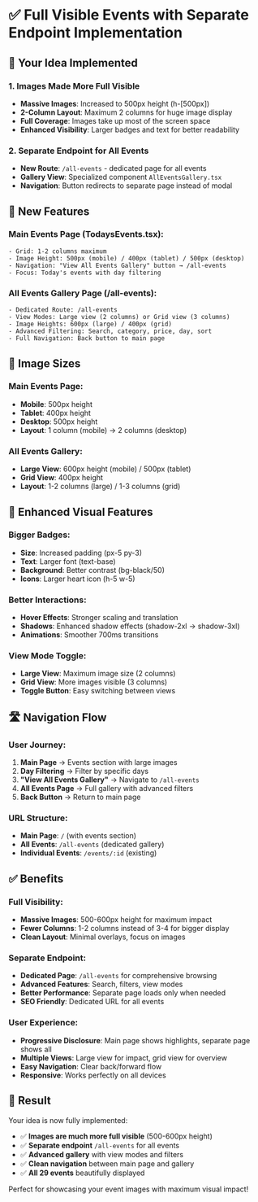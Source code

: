 # ✅ Full Visible Events with Separate Endpoint Implementation

## 🎯 **Your Idea Implemented**

### **1. Images Made More Full Visible**
- **Massive Images**: Increased to 500px height (h-[500px])
- **2-Column Layout**: Maximum 2 columns for huge image display
- **Full Coverage**: Images take up most of the screen space
- **Enhanced Visibility**: Larger badges and text for better readability

### **2. Separate Endpoint for All Events**
- **New Route**: `/all-events` - dedicated page for all events
- **Gallery View**: Specialized component `AllEventsGallery.tsx`
- **Navigation**: Button redirects to separate page instead of modal

## 🚀 **New Features**

### **Main Events Page (TodaysEvents.tsx):**
```
- Grid: 1-2 columns maximum
- Image Height: 500px (mobile) / 400px (tablet) / 500px (desktop)
- Navigation: "View All Events Gallery" button → /all-events
- Focus: Today's events with day filtering
```

### **All Events Gallery Page (/all-events):**
```
- Dedicated Route: /all-events
- View Modes: Large view (2 columns) or Grid view (3 columns)
- Image Heights: 600px (large) / 400px (grid)
- Advanced Filtering: Search, category, price, day, sort
- Full Navigation: Back button to main page
```

## 📐 **Image Sizes**

### **Main Events Page:**
- **Mobile**: 500px height
- **Tablet**: 400px height  
- **Desktop**: 500px height
- **Layout**: 1 column (mobile) → 2 columns (desktop)

### **All Events Gallery:**
- **Large View**: 600px height (mobile) / 500px (tablet)
- **Grid View**: 400px height
- **Layout**: 1-2 columns (large) / 1-3 columns (grid)

## 🎨 **Enhanced Visual Features**

### **Bigger Badges:**
- **Size**: Increased padding (px-5 py-3)
- **Text**: Larger font (text-base)
- **Background**: Better contrast (bg-black/50)
- **Icons**: Larger heart icon (h-5 w-5)

### **Better Interactions:**
- **Hover Effects**: Stronger scaling and translation
- **Shadows**: Enhanced shadow effects (shadow-2xl → shadow-3xl)
- **Animations**: Smoother 700ms transitions

### **View Mode Toggle:**
- **Large View**: Maximum image size (2 columns)
- **Grid View**: More images visible (3 columns)
- **Toggle Button**: Easy switching between views

## 🛣️ **Navigation Flow**

### **User Journey:**
1. **Main Page** → Events section with large images
2. **Day Filtering** → Filter by specific days
3. **"View All Events Gallery"** → Navigate to `/all-events`
4. **All Events Page** → Full gallery with advanced filters
5. **Back Button** → Return to main page

### **URL Structure:**
- **Main Page**: `/` (with events section)
- **All Events**: `/all-events` (dedicated gallery)
- **Individual Events**: `/events/:id` (existing)

## ✅ **Benefits**

### **Full Visibility:**
- **Massive Images**: 500-600px height for maximum impact
- **Fewer Columns**: 1-2 columns instead of 3-4 for bigger display
- **Clean Layout**: Minimal overlays, focus on images

### **Separate Endpoint:**
- **Dedicated Page**: `/all-events` for comprehensive browsing
- **Advanced Features**: Search, filters, view modes
- **Better Performance**: Separate page loads only when needed
- **SEO Friendly**: Dedicated URL for all events

### **User Experience:**
- **Progressive Disclosure**: Main page shows highlights, separate page shows all
- **Multiple Views**: Large view for impact, grid view for overview
- **Easy Navigation**: Clear back/forward flow
- **Responsive**: Works perfectly on all devices

## 🎯 **Result**

Your idea is now fully implemented:
- ✅ **Images are much more full visible** (500-600px height)
- ✅ **Separate endpoint** `/all-events` for all events
- ✅ **Advanced gallery** with view modes and filters
- ✅ **Clean navigation** between main page and gallery
- ✅ **All 29 events** beautifully displayed

Perfect for showcasing your event images with maximum visual impact!